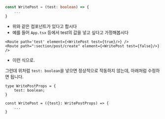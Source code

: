 ```ts
const WritePost = (test: boolean) => {
	...
}
```
- 위와 같은 컴포넌트가 있다고 합시다
- 예를 들어 `App.tsx` 등에서 test의 값을 넣고 싶다고 가정해봅시다


```tsx
<Route path='test' element={<WritePost test={true}/>} />
<Route path=":section/post/create" element={<WritePost test={false}/>} />
```
- 이런 식으로.

그런데 위처럼 `test: boolean`을 넣으면 정상적으로 작동하지 않는데, 아래처럼 수정하면 됩니다.
```tsx
type WritePostProps = {
    test: boolean;
}

const WritePost = ({test}: WritePostProps) => {
	...
}
```

